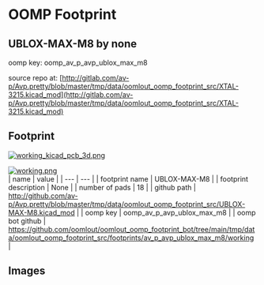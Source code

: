 # OOMP Footprint  
## UBLOX-MAX-M8  by none  
  
oomp key: oomp_av_p_avp_ublox_max_m8  
  
source repo at: [http://gitlab.com/av-p/Avp.pretty/blob/master/tmp/data/oomlout_oomp_footprint_src/XTAL-3215.kicad_mod](http://gitlab.com/av-p/Avp.pretty/blob/master/tmp/data/oomlout_oomp_footprint_src/XTAL-3215.kicad_mod)  
## Footprint  
  
[![working_kicad_pcb_3d.png](working_kicad_pcb_3d_600.png)](working_kicad_pcb_3d.png)  
  
[![working.png](working_600.png)](working.png)  
| name | value | 
| --- | --- | 
| footprint name | UBLOX-MAX-M8 | 
| footprint description | None | 
| number of pads | 18 | 
| github path | http://github.com/av-p/Avp.pretty/blob/master/tmp/data/oomlout_oomp_footprint_src/UBLOX-MAX-M8.kicad_mod | 
| oomp key | oomp_av_p_avp_ublox_max_m8 | 
| oomp bot github | https://github.com/oomlout/oomlout_oomp_footprint_bot/tree/main/tmp/data/oomlout_oomp_footprint_src/footprints/av_p_avp_ublox_max_m8/working | 
## Images  
